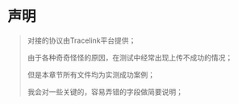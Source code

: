 # 声明

> 对接的协议由Tracelink平台提供；
>
> 由于各种奇奇怪怪的原因，在测试中经常出现上传不成功的情况；
>
> 但是本章节所有文件均为实测成功案例；
>
> 我会对一些关键的，容易弄错的字段做简要说明；



